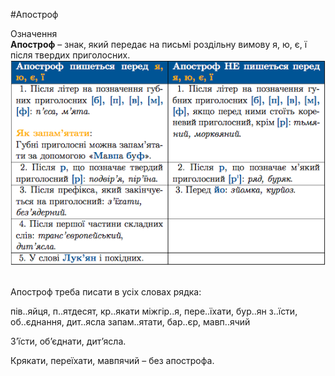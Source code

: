 #Апостроф

<div class="eoz-wrap">
<span class="eoz">Означення</span>
<div class="eoz-text">
<strong>Апостроф</strong> – знак, який передає на письмi роздiльну вимову <span class="p1">я, ю, є, ї</span> пiсля твердих приголосних.
</div>
</div>


<div class="center">
<img src="../pics/12/4.png" width="600px" class="center"/>
</div>
<br>


<quiz> 
    <question>
       <p>Апостроф треба писати в усіх словах рядка:</p>
           <answer>пів..яйця, п..ятдесят, кр..якати</answer>
           <answer> міжгір..я, пере..їхати, бур..ян</answer>
           <answer correct> з..їсти, об..єднання, дит..ясла</answer>
           <answer> запам..ятати, бар..єр, мавп..ячий</answer>
      <explanation>
<p>З’їсти, об’єднати, дит’ясла.</p>
<p>Крякати, переїхати, мавпячий – без апострофа.</p> 
</explanation>
    </question>
</quiz> 
